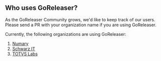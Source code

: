 ## Who uses GoReleaser?

As the GoReleaser Community grows, we'd like to keep track of our users. Please send a PR with your organization name if
you are using GoReleaser.

Currently, the following organizations are using GoReleaser:

1. [Numary](https://numary.com)
1. [Schwarz IT](https://jobs.schwarz/)
1. [TOTVS Labs](https://totvslabs.com)

<!-- please keep a-z ordering :) -->
